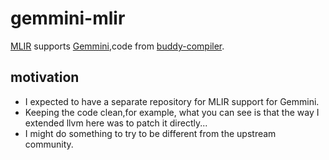 # gemmini-mlir
[MLIR](https://mlir.llvm.org/) supports [Gemmini](https://github.com/ucb-bar/gemmini),code from [buddy-compiler](https://github.com/buddy-compiler/buddy-mlir).
## motivation
* I expected to have a separate repository for MLIR support for Gemmini.
* Keeping the code clean,for example, what you can see is that the way I extended llvm here was to patch it directly...
* I might do something to try to be different from the upstream community.
